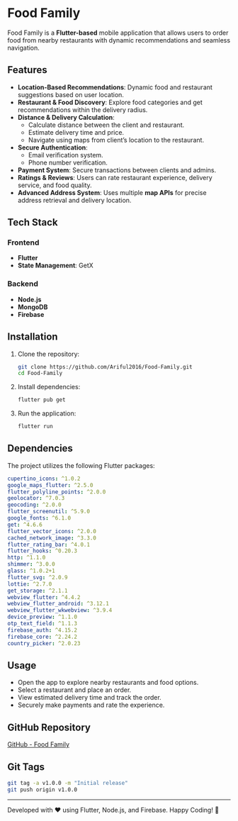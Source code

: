 # Food Family

Food Family is a **Flutter-based** mobile application that allows users to order food from nearby restaurants with dynamic recommendations and seamless navigation.

## Features
- **Location-Based Recommendations**: Dynamic food and restaurant suggestions based on user location.
- **Restaurant & Food Discovery**: Explore food categories and get recommendations within the delivery radius.
- **Distance & Delivery Calculation**:
  - Calculate distance between the client and restaurant.
  - Estimate delivery time and price.
  - Navigate using maps from client’s location to the restaurant.
- **Secure Authentication**:
  - Email verification system.
  - Phone number verification.
- **Payment System**: Secure transactions between clients and admins.
- **Ratings & Reviews**: Users can rate restaurant experience, delivery service, and food quality.
- **Advanced Address System**: Uses multiple **map APIs** for precise address retrieval and delivery location.

## Tech Stack
### Frontend
- **Flutter**
- **State Management**: GetX

### Backend
- **Node.js**
- **MongoDB**
- **Firebase**

## Installation
1. Clone the repository:
   ```sh
   git clone https://github.com/Ariful2016/Food-Family.git
   cd Food-Family
   ```
2. Install dependencies:
   ```sh
   flutter pub get
   ```
3. Run the application:
   ```sh
   flutter run
   ```

## Dependencies
The project utilizes the following Flutter packages:

```yaml
cupertino_icons: ^1.0.2
google_maps_flutter: ^2.5.0
flutter_polyline_points: ^2.0.0
geolocator: ^7.0.3
geocoding: ^2.0.0
flutter_screenutil: ^5.9.0
google_fonts: ^6.1.0
get: ^4.6.6
flutter_vector_icons: ^2.0.0
cached_network_image: ^3.3.0
flutter_rating_bar: ^4.0.1
flutter_hooks: ^0.20.3
http: ^1.1.0
shimmer: ^3.0.0
glass: ^1.0.2+1
flutter_svg: ^2.0.9
lottie: ^2.7.0
get_storage: ^2.1.1
webview_flutter: ^4.4.2
webview_flutter_android: ^3.12.1
webview_flutter_wkwebview: ^3.9.4
device_preview: ^1.1.0
otp_text_field: ^1.1.3
firebase_auth: ^4.15.2
firebase_core: ^2.24.2
country_picker: ^2.0.23
```

## Usage
- Open the app to explore nearby restaurants and food options.
- Select a restaurant and place an order.
- View estimated delivery time and track the order.
- Securely make payments and rate the experience.

## GitHub Repository
[GitHub - Food Family](https://github.com/Ariful2016/Food-Family)

## Git Tags
```sh
git tag -a v1.0.0 -m "Initial release"
git push origin v1.0.0
```

---
Developed with ❤️ using Flutter, Node.js, and Firebase. Happy Coding! 🚀

